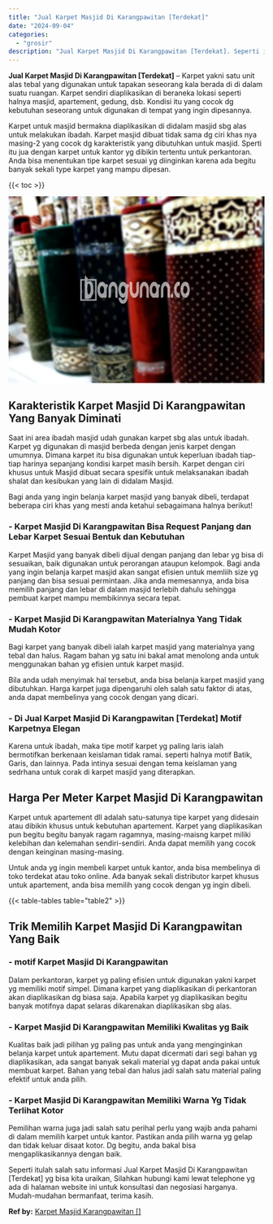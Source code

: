```yaml
---
title: "Jual Karpet Masjid Di Karangpawitan [Terdekat]"
date: "2024-09-04"
categories: 
  - "grosir"
description: "Jual Karpet Masjid Di Karangpawitan [Terdekat]. Seperti itulah salah satu informasi Jual Karpet Masjid Di Karangpawitan [Terdekat] yg bisa kita uraikan, Si..."
---
```


**Jual Karpet Masjid Di Karangpawitan \[Terdekat\]** – Karpet yakni satu unit alas tebal yang digunakan untuk tapakan seseorang kala berada di di dalam suatu ruangan. Karpet sendiri diaplikasikan di beraneka lokasi seperti halnya masjid, apartement, gedung, dsb. Kondisi itu yang cocok dg kebutuhan seseorang untuk digunakan di tempat yang ingin dipesannya.

Karpet untuk masjid bermakna diaplikasikan di didalam masjid sbg alas untuk melakukan ibadah. Karpet masjid dibuat tidak sama dg ciri khas nya masing-2 yang cocok dg karakteristik yang dibutuhkan untuk masjid. Sperti itu jua dengan karpet untuk kantor yg dibikin tertentu untuk perkantoran. Anda bisa menentukan tipe karpet sesuai yg diinginkan karena ada begitu banyak sekali type karpet yang mampu dipesan.

{{< toc >}}

![Jual Karpet Masjid Di Karangpawitan [Terdekat]](/images/grosir-karpet-murah-52.png)

## Karakteristik Karpet Masjid Di Karangpawitan Yang Banyak Diminati

Saat ini area ibadah masjid udah gunakan karpet sbg alas untuk ibadah. Karpet yg digunakan di masjid berbeda dengan jenis karpet dengan umumnya. Dimana karpet itu bisa digunakan untuk keperluan ibadah tiap-tiap harinya sepanjang kondisi karpet masih bersih. Karpet dengan ciri khusus untuk Masjid dibuat secara spesifik untuk melaksanakan ibadah shalat dan kesibukan yang lain di didalam Masjid.

Bagi anda yang ingin belanja karpet masjid yang banyak dibeli, terdapat beberapa ciri khas yang mesti anda ketahui sebagaimana halnya berikut!

### \- Karpet Masjid Di Karangpawitan Bisa Request Panjang dan Lebar Karpet Sesuai Bentuk dan Kebutuhan

Karpet Masjid yang banyak dibeli dijual dengan panjang dan lebar yg bisa di sesuaikan, baik digunakan untuk perorangan ataupun kelompok. Bagi anda yang ingin belanja karpet masjid akan sangat efisien untuk memliih size yg panjang dan bisa sesuai permintaan. Jika anda memesannya, anda bisa memilih panjang dan lebar di dalam masjid terlebih dahulu sehingga pembuat karpet mampu membikinnya secara tepat.

### \- Karpet Masjid Di Karangpawitan Materialnya Yang Tidak Mudah Kotor

Bagi karpet yang banyak dibeli ialah karpet masjid yang materialnya yang tebal dan halus. Ragam bahan yg satu ini bakal amat menolong anda untuk menggunakan bahan yg efisien untuk karpet masjid.

Bila anda udah menyimak hal tersebut, anda bisa belanja karpet masjid yang dibutuhkan. Harga karpet juga dipengaruhi oleh salah satu faktor di atas, anda dapat membelinya yang cocok dengan yang dicari.

### \- Di Jual Karpet Masjid Di Karangpawitan \[Terdekat\] Motif Karpetnya Elegan

Karena untuk ibadah, maka tipe motif karpet yg paling laris ialah bermotifkan berkenaan keislaman tidak ramai. seperti halnya motif Batik, Garis, dan lainnya. Pada intinya sesuai dengan tema keislaman yang sedrhana untuk corak di karpet masjid yang diterapkan.

## Harga Per Meter Karpet Masjid Di Karangpawitan

Karpet untuk apartement dll adalah satu-satunya tipe karpet yang didesain atau dibikin khusus untuk kebutuhan apartement. Karpet yang diaplikasikan pun begitu begitu banyak ragam ragamnya, masing-maisng karpet miliki kelebihan dan kelemahan sendiri-sendiri. Anda dapat memilih yang cocok dengan keinginan masing-masing.

Untuk anda yg ingin membeli karpet untuk kantor, anda bisa membelinya di toko terdekat atau toko online. Ada banyak sekali distributor karpet khusus untuk apartement, anda bisa memilih yang cocok dengan yg ingin dibeli.

{{< table-tables table="table2" >}}

## Trik Memilih Karpet Masjid Di Karangpawitan Yang Baik

### \- motif Karpet Masjid Di Karangpawitan

Dalam perkantoran, karpet yg paling efisien untuk digunakan yakni karpet yg memiliki motif simpel. Dimana karpet yang diaplikasikan di perkantoran akan diaplikasikan dg biasa saja. Apabila karpet yg diaplikasikan begitu banyak motifnya dapat selaras dikarenakan diaplikasikan sbg alas.

### \- Karpet Masjid Di Karangpawitan Memiliki Kwalitas yg Baik

Kualitas baik jadi pilihan yg paling pas untuk anda yang menginginkan belanja karpet untuk apartement. Mutu dapat dicermati dari segi bahan yg diaplikasikan, ada sangat banyak sekali material yg dapat anda pakai untuk membuat karpet. Bahan yang tebal dan halus jadi salah satu material paling efektif untuk anda pilih.

### \- Karpet Masjid Di Karangpawitan Memiliki Warna Yg Tidak Terlihat Kotor

Pemilihan warna juga jadi salah satu perihal perlu yang wajib anda pahami di dalam memilih karpet untuk kantor. Pastikan anda pilih warna yg gelap dan tidak keluar disaat kotor. Dg begitu, anda bakal bisa mengaplikasikannya dengan baik.

Seperti itulah salah satu informasi Jual Karpet Masjid Di Karangpawitan \[Terdekat\] yg bisa kita uraikan, Silahkan hubungi kami lewat telephone yg ada di halaman website ini untuk konsultasi dan negosiasi harganya. Mudah-mudahan bermanfaat, terima kasih.

**Ref by:**  [Karpet Masjid Karangpawitan []](https://id.wikipedia.org/wiki/Karpet)
